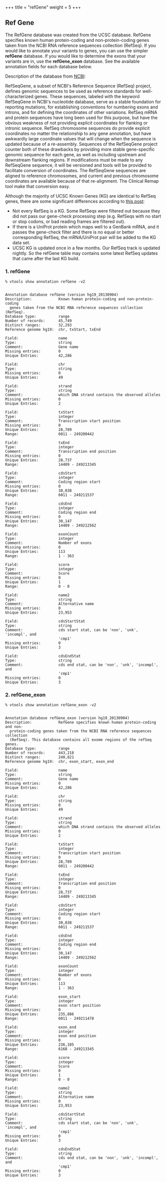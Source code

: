
+++
title = "refGene"
weight = 5
+++

## Ref Gene

The RefGene database was created from the UCSC database. RefGene specifies known human protein-coding and non-protein-coding genes taken from the NCBI RNA reference sequences collection (RefSeq). If you would like to annotate your variants to genes, you can use the simpler **refGene** database. If you would like to determine the exons that your variants are in, use the **refGene_exon** database. See the available annotation fields for each database below. 

Description of the database from [NCBI][1]: 

RefSeqGene, a subset of NCBI's Reference Sequence (RefSeq) project, defines genomic sequences to be used as reference standards for well-characterized genes. These sequences, labeled with the keyword RefSeqGene in NCBI's nucleotide database, serve as a stable foundation for reporting mutations, for establishing conventions for numbering exons and introns, and for defining the coordinates of other variations. RefSeq mRNA and protein sequences have long been used for this purpose, but have the obvious weakness of not providing explicit coordinates for flanking or intronic sequence. RefSeq chromosome sequences do provide explicit coordinates no matter the relationship to any gene annotation, but have awkwardly large coordinate values that will change when the sequence is updated because of a re-assembly. Sequences of the RefSeqGene project counter both of these drawbacks by providing more stable gene-specific genomic sequence for each gene, as well as including upstream and downstream flanking regions. If modifications must be made to any RefSeqGene sequence, it will be versioned and tools will be provided to facilitate conversion of coordinates. The RefSeqGene sequences are aligned to reference chromosomes, and current and previous chromosome coordinates are available because of that re-alignment. The Clinical Remap tool make that conversion easy. 

Although the majority of UCSC Known Genes (KG) are identical to RefSeq genes, there are some significant differences according to [this post][2]: 

*   Not every RefSeq is a KG. Some RefSeqs were filtered out because they did not pass our gene-check processing step (e.g. RefSeqs with no start or stop codons, or bad reading frames are filtered out). 
*   If there is a UniProt protein which maps well to a GenBank mRNA, and it passes the gene-check filter and there is no equal or better corresponding RefSeq, the mRNA/UniProt pair will be added to the KG data set. 
*   UCSC KG is updated once in a few months. Our RefSeq track is updated nightly. So the refGene table may contains some latest RefSeq updates that came after the last KG build. 



### 1. refGene

    % vtools show annotation refGene -v2
    

    Annotation database refGene (version hg19_20130904)
    Description:            Known human protein-coding and non-protein-coding
      genes taken from the NCBI RNA reference sequences collection (RefSeq).
    Database type:          range
    Number of records:      45,749
    Distinct ranges:        32,293
    Reference genome hg19:  chr, txStart, txEnd
    
    Field:                  name
    Type:                   string
    Comment:                Gene name
    Missing entries:        0
    Unique Entries:         42,286
    
    Field:                  chr
    Type:                   string
    Missing entries:        0
    Unique Entries:         49
    
    Field:                  strand
    Type:                   string
    Comment:                which DNA strand contains the observed alleles
    Missing entries:        0
    Unique Entries:         2
    
    Field:                  txStart
    Type:                   integer
    Comment:                Transcription start position
    Missing entries:        0
    Unique Entries:         28,789
    Range:                  6011 - 249200442
    
    Field:                  txEnd
    Type:                   integer
    Comment:                Transcription end position
    Missing entries:        0
    Unique Entries:         28,737
    Range:                  14409 - 249213345
    
    Field:                  cdsStart
    Type:                   integer
    Comment:                Coding region start
    Missing entries:        0
    Unique Entries:         30,038
    Range:                  6011 - 249211537
    
    Field:                  cdsEnd
    Type:                   integer
    Comment:                Coding region end
    Missing entries:        0
    Unique Entries:         30,147
    Range:                  14409 - 249212562
    
    Field:                  exonCount
    Type:                   integer
    Comment:                Number of exons
    Missing entries:        0
    Unique Entries:         113
    Range:                  1 - 363
    
    Field:                  score
    Type:                   integer
    Comment:                Score
    Missing entries:        0
    Unique Entries:         1
    Range:                  0 - 0
    
    Field:                  name2
    Type:                   string
    Comment:                Alternative name
    Missing entries:        0
    Unique Entries:         23,953
    
    Field:                  cdsStartStat
    Type:                   string
    Comment:                cds start stat, can be 'non', 'unk', 'incompl', and
                            'cmp1'
    Missing entries:        0
    Unique Entries:         3
    
    Field:                  cdsEndStat
    Type:                   string
    Comment:                cds end stat, can be 'non', 'unk', 'incompl', and
                            'cmp1'
    Missing entries:        0
    Unique Entries:         3
    



### 2. refGene_exon

    % vtools show annotation refGene_exon -v2
    

    Annotation database refGene_exon (version hg19_20130904)
    Description:            RefGene specifies known human protein-coding and non-
      protein-coding genes taken from the NCBI RNA reference sequences collection
      (RefSeq). This database contains all exome regions of the refSeq genes.
    Database type:          range
    Number of records:      443,218
    Distinct ranges:        240,821
    Reference genome hg19:  chr, exon_start, exon_end
    
    Field:                  name
    Type:                   string
    Comment:                Gene name
    Missing entries:        0
    Unique Entries:         42,286
    
    Field:                  chr
    Type:                   string
    Missing entries:        0
    Unique Entries:         49
    
    Field:                  strand
    Type:                   string
    Comment:                which DNA strand contains the observed alleles
    Missing entries:        0
    Unique Entries:         2
    
    Field:                  txStart
    Type:                   integer
    Comment:                Transcription start position
    Missing entries:        0
    Unique Entries:         28,789
    Range:                  6011 - 249200442
    
    Field:                  txEnd
    Type:                   integer
    Comment:                Transcription end position
    Missing entries:        0
    Unique Entries:         28,737
    Range:                  14409 - 249213345
    
    Field:                  cdsStart
    Type:                   integer
    Comment:                Coding region start
    Missing entries:        0
    Unique Entries:         30,038
    Range:                  6011 - 249211537
    
    Field:                  cdsEnd
    Type:                   integer
    Comment:                Coding region end
    Missing entries:        0
    Unique Entries:         30,147
    Range:                  14409 - 249212562
    
    Field:                  exonCount
    Type:                   integer
    Comment:                Number of exons
    Missing entries:        0
    Unique Entries:         113
    Range:                  1 - 363
    
    Field:                  exon_start
    Type:                   integer
    Comment:                exon start position
    Missing entries:        0
    Unique Entries:         235,886
    Range:                  6011 - 249211478
    
    Field:                  exon_end
    Type:                   integer
    Comment:                exon end position
    Missing entries:        0
    Unique Entries:         236,105
    Range:                  6168 - 249213345
    
    Field:                  score
    Type:                   integer
    Comment:                Score
    Missing entries:        0
    Unique Entries:         1
    Range:                  0 - 0
    
    Field:                  name2
    Type:                   string
    Comment:                Alternative name
    Missing entries:        0
    Unique Entries:         23,953
    
    Field:                  cdsStartStat
    Type:                   string
    Comment:                cds start stat, can be 'non', 'unk', 'incompl', and
                            'cmp1'
    Missing entries:        0
    Unique Entries:         3
    
    Field:                  cdsEndStat
    Type:                   string
    Comment:                cds end stat, can be 'non', 'unk', 'incompl', and
                            'cmp1'
    Missing entries:        0
    Unique Entries:         3

 [1]: http://www.ncbi.nlm.nih.gov/refseq/rsg/about/
 [2]: https://lists.soe.ucsc.edu/pipermail/genome/2006-November/012041.html